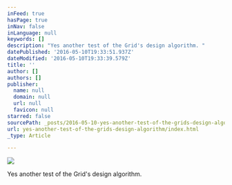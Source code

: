 ```yaml
---
inFeed: true
hasPage: true
inNav: false
inLanguage: null
keywords: []
description: "Yes another test of the Grid's design algorithm. "
datePublished: '2016-05-10T19:33:51.937Z'
dateModified: '2016-05-10T19:33:39.579Z'
title: ''
author: []
authors: []
publisher:
  name: null
  domain: null
  url: null
  favicon: null
starred: false
sourcePath: _posts/2016-05-10-yes-another-test-of-the-grids-design-algorithm.md
url: yes-another-test-of-the-grids-design-algorithm/index.html
_type: Article

---
```

![](https://the-grid-user-content.s3-us-west-2.amazonaws.com/16218ec3-f4fb-4478-b942-d41fd93156a0.jpg)

Yes another test of the Grid's design algorithm.